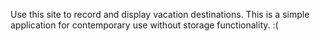 Use this site to record and display vacation destinations. 
This is a simple application for contemporary use without storage functionality. :(
